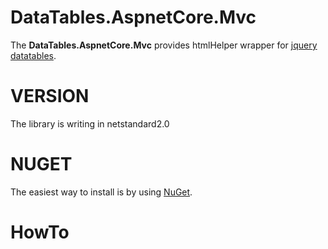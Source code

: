 # DataTables.AspnetCore.Mvc
The **DataTables.AspnetCore.Mvc** provides htmlHelper wrapper for [jquery datatables](https://datatables.net/).

# VERSION
The library is writing in netstandard2.0

# NUGET
The easiest way to install is by using [NuGet](https://www.nuget.org/packages/DataTables.AspnetCore.Mvc/).

# HowTo
